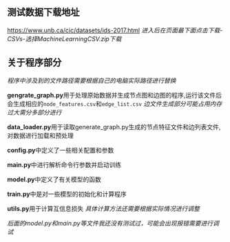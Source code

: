 ## 测试数据下载地址
https://www.unb.ca/cic/datasets/ids-2017.html
*进入后在页面最下面点击下载-CSVs-选择MachineLearningCSV.zip下载*

## 关于程序部分

*程序中涉及到的文件路径需要根据自己的电脑实际路径进行替换*

**gengrate_graph.py**用于处理原始数据并生成节点图和边图的程序,运行该文件后会生成相应的`node_features.csv`和`edge_list.csv`
*边文件生成部分可能占用内存过大需分多部分进行*

**data_loader.py**用于读取generate_graph.py生成的节点特征文件和边列表文件,对数据进行加载和预处理

**config.py**中定义了一些相关配置和参数

**main.py**中进行解析命令行参数并启动训练

**model.py**中定义了有关模型的函数

**train.py**中是对一些模型的初始化和计算程序

**utils.py**用于计算互信息损失
*具体计算方法还需要根据实际情况进行调整*

*后面的model.py和main.py等文件我还没有测试过，可能会出现报错需要进行调试*

